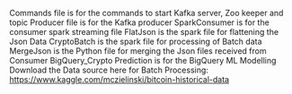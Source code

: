 Commands file is for the commands to start Kafka server, Zoo keeper and topic
Producer file is for the Kafka producer
SparkConsumer is for the consumer spark streaming file
FlatJson is the spark file for flattening the Json Data
CryptoBatch is the spark file for processing of Batch data
MergeJson is the Python file for merging the Json files received from Consumer
BigQuery_Crypto Prediction is for the BigQuery ML Modelling
Download the Data source here for Batch Processing: https://www.kaggle.com/mczielinski/bitcoin-historical-data